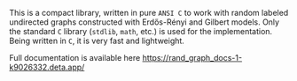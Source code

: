 This is a compact library, written in pure `ANSI C` to work with random labeled undirected graphs constructed with Erdős-Rényi and Gilbert models. Only the standard `C` library (`stdlib`, `math`, etc.) is used for the implementation. Being written in `C`, it is very fast and lightweight.

Full documentation is available here https://rand_graph_docs-1-k9026332.deta.app/
